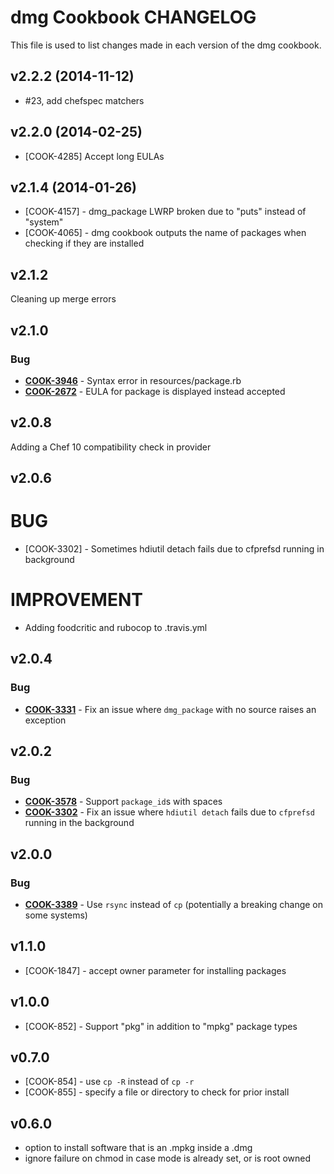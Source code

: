 dmg Cookbook CHANGELOG
======================
This file is used to list changes made in each version of the dmg cookbook.

v2.2.2 (2014-11-12)
-------------------
- #23, add chefspec matchers

v2.2.0 (2014-02-25)
-------------------
- [COOK-4285] Accept long EULAs


v2.1.4 (2014-01-26)
-------------------
* [COOK-4157] - dmg_package LWRP broken due to "puts" instead of "system"
* [COOK-4065] - dmg cookbook outputs the name of packages when checking if they are installed


v2.1.2
------
Cleaning up merge errors


v2.1.0
------
### Bug
- **[COOK-3946](https://tickets.opscode.com/browse/COOK-3946)** - Syntax error in resources/package.rb
- **[COOK-2672](https://tickets.opscode.com/browse/COOK-2672)** - EULA for package is displayed instead accepted


v2.0.8
------
Adding a Chef 10 compatibility check in provider


v2.0.6
------
# BUG
- [COOK-3302] - Sometimes hdiutil detach fails due to cfprefsd running in background
# IMPROVEMENT
- Adding foodcritic and rubocop to .travis.yml


v2.0.4
------
### Bug
- **[COOK-3331](https://tickets.opscode.com/browse/COOK-3331)** - Fix an issue where `dmg_package` with no source raises an exception


v2.0.2
------
### Bug
- **[COOK-3578](https://tickets.opscode.com/browse/COOK-3578)** - Support `package_id`s with spaces
- **[COOK-3302](https://tickets.opscode.com/browse/COOK-3302)** - Fix an issue where `hdiutil detach` fails due to `cfprefsd` running in the background

v2.0.0
------
### Bug
- **[COOK-3389](https://tickets.opscode.com/browse/COOK-3389)** - Use `rsync` instead of `cp` (potentially a breaking change on some systems)

v1.1.0
------
- [COOK-1847] - accept owner parameter for installing packages

v1.0.0
------
- [COOK-852] - Support "pkg" in addition to "mpkg" package types

v0.7.0
------
- [COOK-854] - use `cp -R` instead of `cp -r`
- [COOK-855] - specify a file or directory to check for prior install

v0.6.0
------
- option to install software that is an .mpkg inside a .dmg
- ignore failure on chmod in case mode is already set, or is root owned
